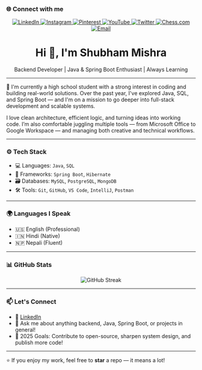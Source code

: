 ### 🌐 Connect with me

<p align="center">
  <a href="https://linkedin.com/in/c3o" target="_blank" rel="noopener noreferrer">
    <img src="https://img.shields.io/badge/LinkedIn-0A66C2?style=for-the-badge&logo=linkedin&logoColor=white" alt="LinkedIn" />
  </a>
  <a href="https://instagram.com/shub.is.a.sailor/" target="_blank" rel="noopener noreferrer">
    <img src="https://img.shields.io/badge/Instagram-E4405F?style=for-the-badge&logo=instagram&logoColor=white" alt="Instagram" />
  </a>
  <a href="https://pinterest.com/shubflexin" target="_blank" rel="noopener noreferrer">
    <img src="https://img.shields.io/badge/Pinterest-BD081C?style=for-the-badge&logo=pinterest&logoColor=white" alt="Pinterest" />
  </a>
  <a href="https://youtube.com/@Tarnished_Shubh" target="_blank" rel="noopener noreferrer">
    <img src="https://img.shields.io/badge/YouTube-FF0000?style=for-the-badge&logo=youtube&logoColor=white" alt="YouTube" />
  </a>
  <a href="https://x.com/S_Profession4l" target="_blank" rel="noopener noreferrer">
    <img src="https://img.shields.io/badge/Twitter-000000?style=for-the-badge&logo=x&logoColor=white" alt="Twitter" />
  </a>
  <a href="https://www.chess.com/member/professor_francisco" target="_blank" rel="noopener noreferrer">
    <img src="https://img.shields.io/badge/♞_Chess.com-3B9A57?style=for-the-badge&logoColor=white" alt="Chess.com" />
  </a>
  <a href="mailto:shub.professional@gmail.com" target="_blank" rel="noopener noreferrer">
    <img src="https://img.shields.io/badge/Email-000000?style=for-the-badge&logo=gmail&logoColor=red&color=FFFFFF&labelColor=FFFFFF" alt="Email" />
  </a>
</p>

<h1 align="center">Hi 👋, I'm Shubham Mishra</h1>
<p align="center">Backend Developer | Java & Spring Boot Enthusiast | Always Learning</p>

---

🧠 I'm currently a high school student with a strong interest in coding and building real-world solutions. Over the past year, I've explored Java, SQL, and Spring Boot — and I'm on a mission to go deeper into full-stack development and scalable systems.

I love clean architecture, efficient logic, and turning ideas into working code. I’m also comfortable juggling multiple tools — from Microsoft Office to Google Workspace — and managing both creative and technical workflows.

---

### ⚙️ Tech Stack
- 💻 Languages: `Java`, `SQL`
- 🔧 Frameworks: `Spring Boot`, `Hibernate`
- 🗃️ Databases: `MySQL`, `PostgreSQL`, `MongoDB`
- 🛠️ Tools: `Git`, `GitHub`, `VS Code`, `IntelliJ`, `Postman`

---

### 🌍 Languages I Speak
- 🇺🇸 English (Professional)
- 🇮🇳 Hindi (Native)
- 🇳🇵 Nepali (Fluent)

---

### 📊 GitHub Stats

<p align="center">
<img src="https://github-readme-streak-stats-eight.vercel.app?user=Shub-DevX&theme=orange-white" alt="GitHub Streak" />
</p>

---

### 📫 Let's Connect

- 💼 [LinkedIn](https://linkedin.com/in/c3o)
- 💬 Ask me about anything backend, Java, Spring Boot, or projects in general!
- 🎯 2025 Goals: Contribute to open-source, sharpen system design, and publish more code!

---

⭐ If you enjoy my work, feel free to **star** a repo — it means a lot!

